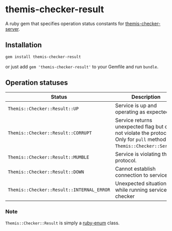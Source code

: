 # themis-checker-result
A ruby gem that specifies operation status constants for [themis-checker-server](https://github.com/aspyatkin/themis-checker-server).

## Installation
```sh
gem install themis-checker-result
```
or just add `gem 'themis-checker-result'` to your Gemfile and run `bundle`.

## Operation statuses
| Status | Description |
|--------|-------------|
|`Themis::Checker::Result::UP`| Service is up and operating as expected.|
|`Themis::Checker::Result::CORRUPT`|Service returns unexpected flag but does not violate the protocol. Only for `pull` method of `Themis::Checker::Server`.|
|`Themis::Checker::Result::MUMBLE`|Service is violating the protocol.|
|`Themis::Checker::Result::DOWN`|Cannot establish connection to service.|
|`Themis::Checker::Result::INTERNAL_ERROR`|Unexpected situation while running service checker|

### Note
`Themis::Checker::Result` is simply a [ruby-enum](https://github.com/dblock/ruby-enum) class.
